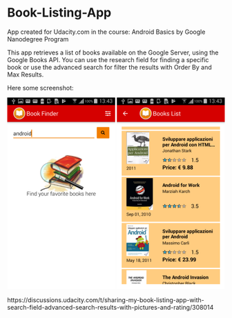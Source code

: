 # Book-Listing-App
App created for Udacity.com in the course: Android Basics by Google Nanodegree Program


This app retrieves a list of books available on the Google Server, using the Google Books API.
You can use the research field for finding a specific book or use the advanced search for filter the results with Order By and Max Results.

Here some screenshot:
<p align="center">
  <img src="Screenshot_2017-07-14-13-43-03.png" width="250"/>
  <img src="Screenshot_2017-07-14-13-43-46.png" width="250"/>
</p>
https://discussions.udacity.com/t/sharing-my-book-listing-app-with-search-field-advanced-search-results-with-pictures-and-rating/308014
